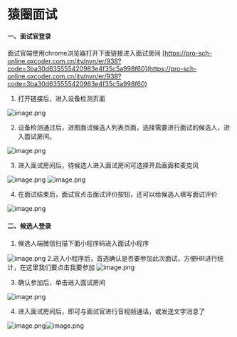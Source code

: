 # 猿圈面试

#### 一、面试官登录
面试官端使用chrome浏览器打开下面链接进入面试房间
[https://pro-sch-online.oxcoder.com.cn/itv/nvn/er/938?code=3ba30d635555420983e4f35c5a998f60](https://pro-sch-online.oxcoder.com.cn/itv/nvn/er/938?code=3ba30d635555420983e4f35c5a998f60)

1. 打开链接后，进入设备检测页面

![image.png](https://cdn.nlark.com/yuque/0/2020/png/482717/1590581318225-820054b8-72c2-4449-bbf3-fc89959d41ee.png#align=left&display=inline&height=224&margin=%5Bobject%20Object%5D&name=image.png&originHeight=1642&originWidth=2878&size=381392&status=done&style=none&width=392)

2. 设备检测通过后，进图面试候选人列表页面，选择需要进行面试的候选人，进入面试房间。

![image.png](https://cdn.nlark.com/yuque/0/2020/png/482717/1590581426805-37572ca5-6105-4561-ba49-a07c4dd3a30b.png#align=left&display=inline&height=227&margin=%5Bobject%20Object%5D&name=image.png&originHeight=1646&originWidth=2878&size=196342&status=done&style=none&width=397)

3. 进入面试房间后，待候选人进入面试房间可选择开启画面和麦克风

![image.png](https://cdn.nlark.com/yuque/0/2020/png/482717/1590581654541-3a9e0821-ceef-4a27-846b-5306962fec6c.png#align=left&display=inline&height=237&margin=%5Bobject%20Object%5D&name=image.png&originHeight=888&originWidth=1518&size=224531&status=done&style=none&width=406)
![image.png](https://cdn.nlark.com/yuque/0/2020/png/482717/1590581706245-de413efd-8965-4a91-b9d3-3c7eec1055e7.png#align=left&display=inline&height=822&margin=%5Bobject%20Object%5D&name=image.png&originHeight=1644&originWidth=2878&size=1560686&status=done&style=none&width=1439)

4. 在面试结束后，面试官点击面试评价按钮，还可以给候选人填写面试评价

![image.png](https://cdn.nlark.com/yuque/0/2020/png/482717/1590582170683-87f55130-ec77-433b-9a2c-655214121daf.png#align=left&display=inline&height=454&margin=%5Bobject%20Object%5D&name=image.png&originHeight=1640&originWidth=1008&size=87700&status=done&style=none&width=279)


#### 二、候选人登录

1. 候选人端微信扫描下面小程序码进入面试小程序

![image.png](https://cdn.nlark.com/yuque/0/2020/png/482717/1590581144095-2d4f4355-ee75-4f70-a880-6668aa8cbcc8.png#align=left&display=inline&height=215&margin=%5Bobject%20Object%5D&name=image.png&originHeight=430&originWidth=430&size=76777&status=done&style=none&width=215)
2.进入小程序后，首选确认是否要参加此次面试，方便HR进行统计，在这里我们要点击我要参加
![image.png](https://cdn.nlark.com/yuque/0/2020/png/482717/1590581935913-f76400a9-c5c6-4138-832d-fe4477bf6660.png#align=left&display=inline&height=388&margin=%5Bobject%20Object%5D&name=image.png&originHeight=2339&originWidth=1080&size=669886&status=done&style=none&width=179)

3. 确认参加后，单击进入面试房间

![image.png](https://cdn.nlark.com/yuque/0/2020/png/482717/1590582015988-a77fea6a-ceda-44aa-9f98-4b8d903f9e9c.png#align=left&display=inline&height=375&margin=%5Bobject%20Object%5D&name=image.png&originHeight=2339&originWidth=1080&size=710941&status=done&style=none&width=173)

4. 进入面试房间后，即可与面试官进行音视频通话，或发送文字消息了

![image.png](https://cdn.nlark.com/yuque/0/2020/png/482717/1590582219919-c478c78b-5183-447f-aa1c-aa8cb9782e63.png#align=left&display=inline&height=455&margin=%5Bobject%20Object%5D&name=image.png&originHeight=2339&originWidth=1080&size=1775396&status=done&style=none&width=210)![image.png](https://cdn.nlark.com/yuque/0/2020/png/482717/1590582258178-718eafce-d7e7-4b3b-bc26-8a68d8ffad73.png#align=left&display=inline&height=454&margin=%5Bobject%20Object%5D&name=image.png&originHeight=2339&originWidth=1080&size=309063&status=done&style=none&width=210)







